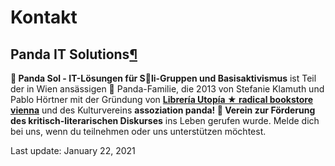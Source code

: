 # Kontakt

## Panda IT Solutions[¶](kontakt.md#panda-it-solutions) <a id="panda-it-solutions"></a>

**🐼 Panda Sol - IT-Lösungen für S💜li-Gruppen und Basisaktivismus** ist Teil der in Wien ansässigen 🐼 Panda-Familie, die 2013 von Stefanie Klamuth und Pablo Hörtner mit der Gründung von [**Librería Utopía ★ radical bookstore vienna**](https://radicalbookstore.com/) und des Kulturvereins **assoziation panda! 🐾 Verein zur Förderung des kritisch-literarischen Diskurses** ins Leben gerufen wurde. Melde dich bei uns, wenn du teilnehmen oder uns unterstützen möchtest.

 Last update: January 22, 2021

